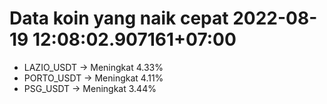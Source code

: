 # Data koin yang naik cepat 2022-08-19 12:08:02.907161+07:00

* LAZIO_USDT -> Meningkat 4.33%
* PORTO_USDT -> Meningkat 4.11%
* PSG_USDT -> Meningkat 3.44%
